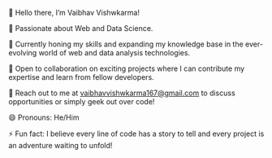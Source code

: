 👋 Hello there, I’m Vaibhav Vishwkarma!

🌟 Passionate about Web and Data Science.

🌱 Currently honing my skills and expanding my knowledge base in the ever-evolving world of web and data analysis technologies.

💼 Open to collaboration on exciting projects where I can contribute my expertise and learn from fellow developers.

📧 Reach out to me at vaibhavvishwkarma167@gmail.com to discuss opportunities or simply geek out over code!

😄 Pronouns: He/Him

⚡ Fun fact: I believe every line of code has a story to tell and every project is an adventure waiting to unfold!

<!---
VaibhavVishwkarma/VaibhavVishwkarma is a ✨ special ✨ repository because its `README.md` (this file) appears on your GitHub profile.
You can click the Preview link to take a look at your changes.
--->
